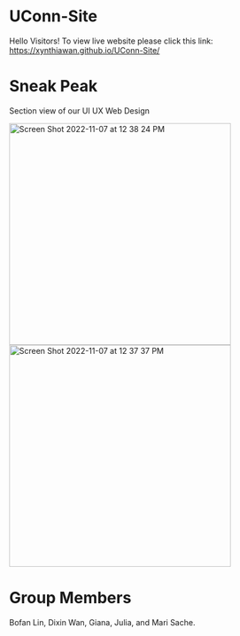 # UConn-Site



Hello Visitors! To view live website please click this link: 
       https://xynthiawan.github.io/UConn-Site/

# Sneak Peak


Section view of our UI UX Web Design


<img width="400" alt="Screen Shot 2022-11-07 at 12 38 24 PM" src="https://user-images.githubusercontent.com/106646065/200380784-f57de971-7140-4b53-90d7-bbf4fe1e3650.png">
<img width="400" alt="Screen Shot 2022-11-07 at 12 37 37 PM" src="https://user-images.githubusercontent.com/106646065/200380831-2dd038dd-18ab-4897-b743-54cf3e62e774.png">


# Group Members



Bofan Lin, Dixin Wan, Giana, Julia, and Mari Sache.
